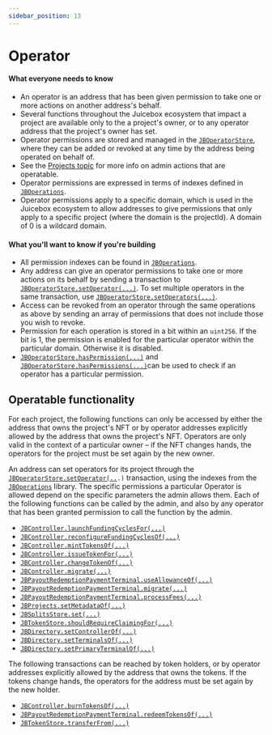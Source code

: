 ```yaml
---
sidebar_position: 13
---
```


# Operator

#### What everyone needs to know

* An operator is an address that has been given permission to take one or more actions on another address's behalf.
* Several functions throughout the Juicebox ecosystem that impact a project are available only to the a project's owner, or to any operator address that the project's owner has set.
* Operator permissions are stored and managed in the [`JBOperatorStore`](../../api/contracts/jboperatorstore/), where they can be added or revoked at any time by the address being operated on behalf of.
* See the [Projects topic](project.md) for more info on admin actions that are operatable.
* Operator permissions are expressed in terms of indexes defined in [`JBOperations`](../../api/libraries/jboperations.md).
* Operator permissions apply to a specific domain, which is used in the Juicebox ecosystem to allow addresses to give permissions that only apply to a specific project (where the domain is the projectId). A domain of 0 is a wildcard domain.

#### What you'll want to know if you're building

* All permission indexes can be found in [`JBOperations`](../../api/libraries/jboperations.md).
* Any address can give an operator permissions to take one or more actions on its behalf by sending a transaction to [`JBOperatorStore.setOperator(...)`](../../api/contracts/jboperatorstore/events/setoperator.md). To set multiple operators in the same transaction, use [`JBOperatorStore.setOperators(...)`](../../api/contracts/jboperatorstore/write/setoperators.md).
* Access can be revoked from an operator through the same operations as above by sending  an array of permissions that does not include those you wish to revoke.
* Permission for each operation is stored in a bit within an `uint256`. If the bit is 1, the permission is enabled for the particular operator within the particular domain. Otherwise it is disabled.&#x20;
* [`JBOperatorStore.hasPermission(...)`](../../api/contracts/jboperatorstore/read/haspermission.md) and [`JBOperatorStore.hasPermissions(...)`](../../api/contracts/jboperatorstore/read/haspermissions.md)can be used to check if an operator has a particular permission.

## Operatable functionality

For each project, the following functions can only be accessed by either the address that owns the project's NFT or by operator addresses explicitly allowed by the address that owns the project's NFT. Operators are only valid in the context of a particular owner – if the NFT changes hands, the operators for the project must be set again by the new owner.

An address can set operators for its project through the [`JBOperatorStore.setOperator(..`](../../api/contracts/jboperatorstore/write/setoperator.md)`.)` transaction, using the indexes from the [`JBOperations`](../../api/libraries/jboperations.md) library. The specific permissions a particular Operator is allowed depend on the specific parameters the admin allows them. Each of the following functions can be called by the admin, and also by any operator that has been granted permission to call the function by the admin.

* [`JBController.launchFundingCyclesFor(...)`](../../api/contracts/or-controllers/jbcontroller/write/launchfundingcyclesfor.md)
* [`JBController.reconfigureFundingCyclesOf(...)`](../../api/contracts/or-controllers/jbcontroller/write/reconfigurefundingcyclesof.md)
* [`JBController.mintTokensOf(...)`](../../api/contracts/or-controllers/jbcontroller/write/minttokensof.md)
* [`JBController.issueTokenFor(...)`](../../api/contracts/or-controllers/jbcontroller/write/issuetokenfor.md)
* [`JBController.changeTokenOf(...)`](../../api/contracts/or-controllers/jbcontroller/write/changetokenof.md)
* [`JBController.migrate(...)`](../../api/contracts/or-abstract/jbpayoutredemptionpaymentterminal/write/migrate.md)
* [`JBPayoutRedemptionPaymentTerminal.useAllowanceOf(...)`](../../api/contracts/or-abstract/jbpayoutredemptionpaymentterminal/write/useallowanceof.md)
* [`JBPayoutRedemptionPaymentTerminal.migrate(...)`](../../api/contracts/or-abstract/jbpayoutredemptionpaymentterminal/write/migrate.md)
* [`JBPayoutRedemptionPaymentTerminal.processFees(...)`](../../api/contracts/or-abstract/jbpayoutredemptionpaymentterminal/write/processfees.md)
* [`JBProjects.setMetadataOf(...)`](../../api/contracts/jbprojects/write/setmetadataof.md)
* [`JBSplitsStore.set(...)`](../../api/contracts/jbsplitsstore/write/set.md)
* [`JBTokenStore.shouldRequireClaimingFor(...)`](../../api/contracts/jbtokenstore/write/shouldrequireclaimingfor.md)
* [`JBDirectory.setControllerOf(...)`](../../api/contracts/jbdirectory/write/setcontrollerof.md)
* [`JBDirectory.setTerminalsOf(...)`](../../api/contracts/jbdirectory/write/setterminalsof.md)
* [`JBDirectory.setPrimaryTerminalOf(...)`](../../api/contracts/jbdirectory/write/setprimaryterminalof.md)

The following transactions can be reached by token holders, or by operator addresses explicitly allowed by the address that owns the tokens.  If the tokens change hands, the operators for the address must be set again by the new holder.

* [`JBController.burnTokensOf(...)`](../../api/contracts/or-controllers/jbcontroller/write/burntokensof.md)
* [`JBPayoutRedemptionPaymentTerminal.redeemTokensOf(...)`](../../api/contracts/or-abstract/jbpayoutredemptionpaymentterminal/write/redeemtokensof.md)
* [`JBTokenStore.transferFrom(...)`](../../api/contracts/jbtokenstore/write/transferfrom.md)